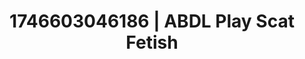 ---
categories:
- AI-generated
- Softcore surrealism
- Morning seduction
- Deep gaze
- NSFW role reversal
- Smudged makeup
- ASMR
- Cosplay
image: /assets/images/1746603046186.jpg
layout: post
seo:
  description: Featured content with sensual Scat Fetish, ABDL Play. HD images available.
  keywords: Scat Fetish, ABDL Play
  og_image: /assets/images/1746603046186.jpg
  schema_type: VisualArtwork
tags:
- ABDL Play
- Scat Fetish
- '#1746603046186'
title: 1746603046186 | ABDL Play Scat Fetish
---